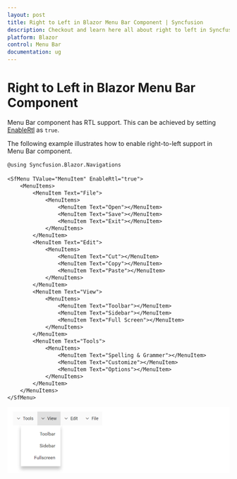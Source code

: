 ```yaml
---
layout: post
title: Right to Left in Blazor Menu Bar Component | Syncfusion
description: Checkout and learn here all about right to left in Syncfusion Blazor Menu Bar component and much more.
platform: Blazor
control: Menu Bar 
documentation: ug
---
```


# Right to Left in Blazor Menu Bar Component

Menu Bar component has RTL support. This can be achieved by setting [EnableRtl](https://help.syncfusion.com/cr/blazor/Syncfusion.Blazor~Syncfusion.Blazor.Navigations.SfMenu~EnableRtl.html) as `true`.

The following example illustrates how to enable right-to-left support in Menu Bar component.

```cshtml
@using Syncfusion.Blazor.Navigations

<SfMenu TValue="MenuItem" EnableRtl="true">
    <MenuItems>
        <MenuItem Text="File">
            <MenuItems>
                <MenuItem Text="Open"></MenuItem>
                <MenuItem Text="Save"></MenuItem>
                <MenuItem Text="Exit"></MenuItem>
            </MenuItems>
        </MenuItem>
        <MenuItem Text="Edit">
            <MenuItems>
                <MenuItem Text="Cut"></MenuItem>
                <MenuItem Text="Copy"></MenuItem>
                <MenuItem Text="Paste"></MenuItem>
            </MenuItems>
        </MenuItem>
        <MenuItem Text="View">
            <MenuItems>
                <MenuItem Text="Toolbar"></MenuItem>
                <MenuItem Text="Sidebar"></MenuItem>
                <MenuItem Text="Full Screen"></MenuItem>
            </MenuItems>
        </MenuItem>
        <MenuItem Text="Tools">
            <MenuItems>
                <MenuItem Text="Spelling & Grammer"></MenuItem>
                <MenuItem Text="Customize"></MenuItem>
                <MenuItem Text="Options"></MenuItem>
            </MenuItems>
        </MenuItem>
    </MenuItems>
</SfMenu>

```

![Right to Left in Blazor MenuBar](./../images/blazor-menubar-right-to-left.png)